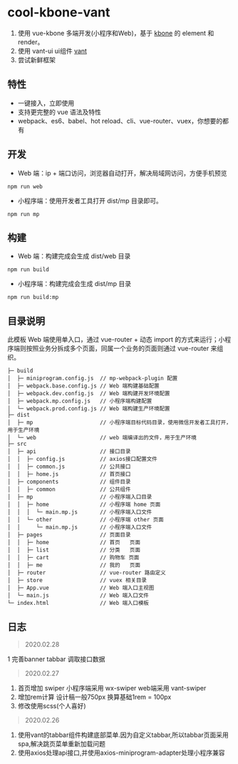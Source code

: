 # cool-kbone-vant
1. 使用 vue-kbone 多端开发(小程序和Web)，基于 [kbone](https://github.com/wechat-miniprogram/kbone) 的 element 和 render。
2. 使用 vant-ui ui组件 [vant](https://github.com/youzan/vant)
3. 尝试新鲜框架

## 特性

* 一键接入，立即使用
* 支持更完整的 vue 语法及特性
* webpack、es6、babel、hot reload、cli、vue-router、vuex，你想要的都有

## 开发

* Web 端：ip + 端口访问，浏览器自动打开，解决局域网访问，方便手机预览
```
npm run web
```
* 小程序端：使用开发者工具打开 dist/mp 目录即可。

```
npm run mp
```
## 构建

* Web 端：构建完成会生成 dist/web 目录

```
npm run build
```

* 小程序端：构建完成会生成 dist/mp 目录

```
npm run build:mp
```

## 目录说明

此模板 Web 端使用单入口，通过 vue-router + 动态 import 的方式来运行；小程序端则按照业务分拆成多个页面，同属一个业务的页面则通过 vue-router 来组织。

```
├─ build
│  ├─ miniprogram.config.js  // mp-webpack-plugin 配置
│  ├─ webpack.base.config.js // Web 端构建基础配置
│  ├─ webpack.dev.config.js  // Web 端构建开发环境配置
│  ├─ webpack.mp.config.js   // 小程序端构建配置
│  └─ webpack.prod.config.js // Web 端构建生产环境配置
├─ dist
│  ├─ mp                     // 小程序端目标代码目录，使用微信开发者工具打开，用于生产环境
│  └─ web                    // web 端编译出的文件，用于生产环境
├─ src
│  ├─ api                    // 接口目录
│  │  ├─ config.js           // axios接口配置文件
│  │  ├─ common.js           // 公共接口
│  │  ├─ home.js             // 首页接口
│  ├─ components             // 组件目录
│  │  ├─ common              // 公共组件
│  ├─ mp                     // 小程序端入口目录
│  │  ├─ home                // 小程序端 home 页面
│  │  │  └─ main.mp.js       // 小程序端入口文件
│  │  └─ other               // 小程序端 other 页面
│  │     └─ main.mp.js       // 小程序端入口文件
│  ├─ pages                  // 页面目录
│  │  ├─ home                // 首页   页面
│  │  ├─ list                // 分类   页面
│  │  ├─ cart                // 购物车 页面
│  │  ├─ me                  // 我的   页面
│  ├─ router                 // vue-router 路由定义
│  ├─ store                  // vuex 相关目录
│  ├─ App.vue                // Web 端入口主视图
│  └─ main.js                // Web 端入口文件
└─ index.html                // Web 端入口模板
```

## 日志

> 2020.02.28

1 完善banner tabbar 调取接口数据

> 2020.02.27

1. 首页增加 swiper 小程序端采用 wx-swiper web端采用 vant-swiper
2. 增加rem计算 设计稿一般750px 换算基础1rem = 100px
3. 修改使用scss(个人喜好)

> 2020.02.26

1. 使用vant的tabbar组件构建底部菜单.因为自定义tabbar,所以tabbar页面采用spa,解决跳页菜单重新加载问题
2. 使用axios处理api接口,并使用axios-miniprogram-adapter处理小程序兼容


